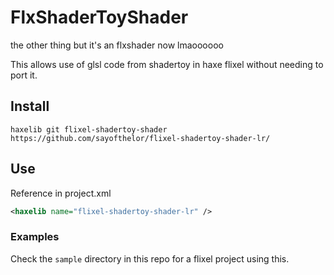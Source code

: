 # FlxShaderToyShader
the other thing but it's an flxshader now lmaoooooo

This allows use of glsl code from shadertoy in haxe flixel without needing to port it.

## Install

```shell
haxelib git flixel-shadertoy-shader https://github.com/sayofthelor/flixel-shadertoy-shader-lr/
```
## Use

Reference in project.xml

```xml
<haxelib name="flixel-shadertoy-shader-lr" />
```

### Examples

Check the `sample` directory in this repo for a flixel project using this.

